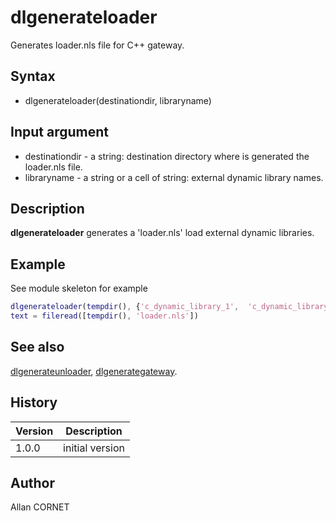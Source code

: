 

# dlgenerateloader

Generates loader.nls file for C++ gateway.

## Syntax

- dlgenerateloader(destinationdir, libraryname)

## Input argument

 - destinationdir - a string: destination directory where is generated the loader.nls file.
 - libraryname - a string or a cell of string: external dynamic library names.

## Description


  <p><b>dlgenerateloader</b> generates a 'loader.nls' load external dynamic libraries.</p>


## Example

See module skeleton for example
```matlab
dlgenerateloader(tempdir(), {'c_dynamic_library_1',  'c_dynamic_library_2'});
text = fileread([tempdir(), 'loader.nls'])
```

## See also

[dlgenerateunloader](dlgenerateunloader.md), [dlgenerategateway](dlgenerategateway.md).
## History

|Version|Description|
|------|------|
|1.0.0|initial version|


## Author

Allan CORNET



